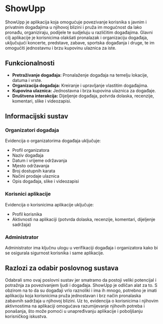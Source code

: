 # ShowUpp

ShowUpp je aplikacija koja omogućuje povezivanje korisnika s javnim i privatnim događajima u njihovoj blizini i pruža im mogućnost da lako pronađu, organiziraju, podijele te sudjeluju u različitim događajima. Glavni cilj aplikacije je korisnicima olakšati pronalazak i organizaciju događaja, uključujući koncerte, predstave, zabave, sportska događanja i druge, te im omogućiti jednostavnu i brzu kupovinu ulaznica za iste.

## Funkcionalnosti

- **Pretraživanje događaja:** Pronalaženje događaja na temelju lokacije, datuma i vrste.
- **Organizacija događaja:** Kreiranje i upravljanje vlastitim događajima.
- **Kupovina ulaznica:** Jednostavna i brza kupovina ulaznica za događaje.
- **Društvena interakcija:** Dijeljenje događaja, potvrda dolaska, recenzije, komentari, slike i videozapisi.

## Informacijski sustav

### Organizatori događaja

Evidencija o organizatorima događaja uključuje:
- Profil organizatora
- Naziv događaja
- Datum i vrijeme održavanja
- Mjesto održavanja
- Broj dostupnih karata
- Načini prodaje ulaznica
- Opis događaja, slike i videozapisi

### Korisnici aplikacije

Evidencija o korisnicima aplikacije uključuje:
- Profil korisnika
- Aktivnosti na aplikaciji (potvrda dolaska, recenzije, komentari, dijeljenje sadržaja)

### Administrator

Administrator ima ključnu ulogu u verifikaciji događaja i organizatora kako bi se osigurala sigurnost korisnika i same aplikacije.

## Razlozi za odabir poslovnog sustava

Odabrali smo ovaj poslovni sustav jer smatramo da postoji veliki potencijal i potražnja za povezivanjem ljudi i događaja. ShowUpp je odličan alat za to. S obzirom na to da su događaji vrlo raznoliki i ima ih mnogo, potrebno je imati aplikaciju koja korisnicima pruža jednostavan i brz način pronalaska zabavnih sadržaja u njihovoj blizini. Uz to, evidencija o korisnicima i njihovim aktivnostima na aplikaciji omogućava razumijevanje njihovih potreba i ponašanja, što može pomoći u unapređivanju aplikacije i poboljšanju korisničkog iskustva.
